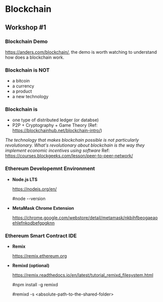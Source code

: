 # Blockchain

## Workshop #1

### Blockchain Demo

https://anders.com/blockchain/, the demo is worth watching to understand how does a blockchain work. 


### Blockchain is NOT
- a bitcoin
- a currency
- a product
- a new technology

### Blockchain is
- one type of distributed ledger (or databse)
- P2P + Cryptography + Game Theory (Ref: https://blockchainhub.net/blockchain-intro/)

*The technology that makes blockchain possible is not particularly revolutionary. What's revolutionary about blockchain is the way they implement economic incentives using software*
Ref: https://courses.blockgeeks.com/lesson/peer-to-peer-network/

### Ethereum Developemnt Environment

* **Node.js LTS**

    https://nodejs.org/en/

    #node --version

* **MetaMask Chrome Extension**

    https://chrome.google.com/webstore/detail/metamask/nkbihfbeogaeaoehlefnkodbefgpgknn


### Ethereum Smart Contract IDE

* **Remix**

    https://remix.ethereum.org

* **Remixd (optional)**

    https://remix.readthedocs.io/en/latest/tutorial_remixd_filesystem.html

    #npm install -g remixd

    #remixd -s \<absolute-path-to-the-shared-folder\>